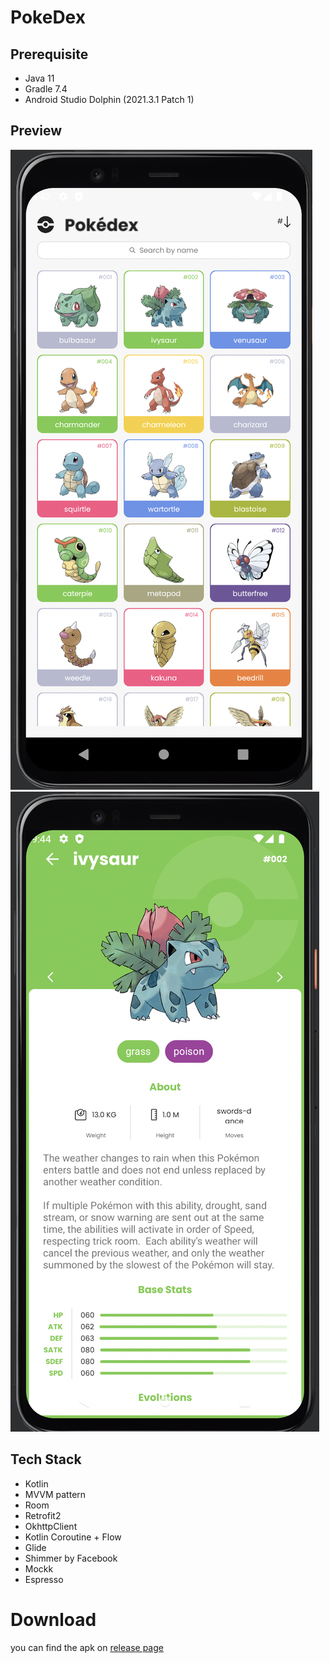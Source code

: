 # PokeDex
## Prerequisite
- Java 11
- Gradle 7.4
- Android Studio Dolphin (2021.3.1 Patch 1)

## Preview
![alt Homepage](https://github.com/bayazidsustami/PokeDex/blob/main/screenshoot/pokedex-home.png)
![alt Homepage](https://github.com/bayazidsustami/PokeDex/blob/main/screenshoot/pokedex-detail.png)

## Tech Stack
- Kotlin
- MVVM pattern
- Room 
- Retrofit2
- OkhttpClient
- Kotlin Coroutine + Flow
- Glide
- Shimmer by Facebook
- Mockk
- Espresso

# Download
you can find the apk on [release page](https://github.com/bayazidsustami/PokeDex/releases/tag/v1.0.0)
